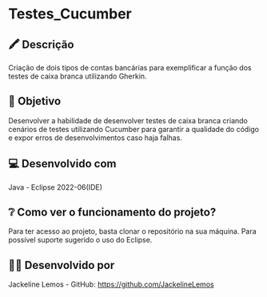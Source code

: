 # Testes_Cucumber
## 🖍️ Descrição
Criação de dois tipos de contas bancárias para exemplificar a função dos testes de caixa branca utilizando Gherkin.

## 🎯 Objetivo
Desenvolver a habilidade de desenvolver testes de caixa branca criando cenários de testes utilizando Cucumber para garantir a qualidade do código e expor erros de desenvolvimentos caso haja falhas.

## 💻 Desenvolvido com
Java - Eclipse 2022-06(IDE)

## ❔ Como ver o funcionamento do projeto?
Para ter acesso ao projeto, basta clonar o repositório na sua máquina. Para possível suporte sugerido o uso do Eclipse.

## 👩‍💻 Desenvolvido por
Jackeline Lemos - GitHub: https://github.com/JackelineLemos

